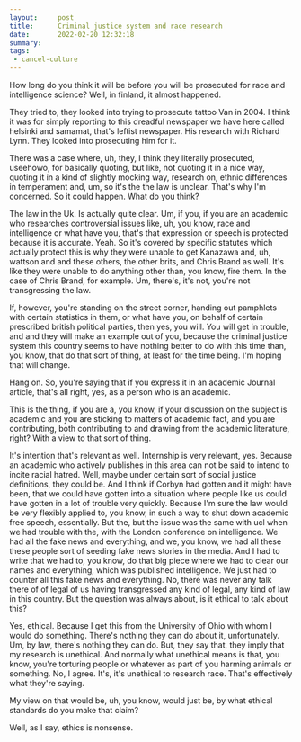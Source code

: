 ```yaml
---
layout:     post
title:      Criminal justice system and race research
date:       2022-02-20 12:32:18
summary:    
tags:
 - cancel-culture
---
```


How long do you think it will be before you will be prosecuted for race and intelligence science? Well, in finland, it almost happened.

They tried to, they looked into trying to prosecute tattoo Van in 2004. I think it was for simply reporting to this dreadful newspaper we have here called helsinki and samamat, that's leftist newspaper. His research with Richard Lynn. They looked into prosecuting him for it.

There was a case where, uh, they, I think they literally prosecuted, useehowo, for basically quoting, but like, not quoting it in a nice way, quoting it in a kind of slightly mocking way,  research on, ethnic differences in temperament and, um, so it's the the law is unclear. That's why I'm concerned. So it could happen. What do you think?

The law in the Uk. Is actually quite clear. Um, if you, if you are an academic who researches controversial issues like, uh, you know, race and intelligence or what have you, that's that expression or speech is protected because it is accurate. Yeah. So it's covered by specific statutes which actually protect this is why they were unable to get Kanazawa and, uh, wattson and and these others, the other brits, and Chris Brand as well. It's like they were unable to do anything other than, you know, fire them. In the case of Chris Brand, for example. Um, there's, it's not, you're not transgressing the law.

If, however, you're standing on the street corner, handing out pamphlets with certain statistics in them, or what have you, on behalf of certain prescribed british political parties, then yes, you will. You will get in trouble, and and they will make an example out of you, because the criminal justice system this country seems to have nothing better to do with this time than, you know, that do that sort of thing, at least for the time being. I'm hoping that will change.

Hang on. So, you're saying that if you express it in an academic Journal article, that's all right, yes, as a person who is an academic.

This is the thing, if you are a, you know, if your discussion on the subject is academic and you are sticking to matters of academic fact, and you are contributing, both contributing to and drawing from the academic literature, right? With a view to that sort of thing.

It's intention that's relevant as well. Internship is very relevant, yes. Because an academic who actively publishes in this area can not be said to intend to incite racial hatred. Well, maybe under certain sort of social justice definitions, they could be. And I think if Corbyn had gotten and it might have been, that we could have gotten into a situation where people like us could have gotten in a lot of trouble very quickly. Because I'm sure the law would be very flexibly applied to, you know, in such a way to shut down academic free speech, essentially. But the, but the issue was the same with ucl when we had trouble with the, with the London conference on intelligence. We had all the fake news and everything, and we, you know, we had all these these people sort of seeding fake news stories in the media. And I had to write that we had to, you know, do that big piece where we had to clear our names and everything, which was published intelligence. We just had to counter all this fake news and everything. No, there was never any talk there of of legal of us having transgressed any kind of legal, any kind of law in this country. But the question was always about, is it ethical to talk about this?

Yes, ethical. Because I get this from the University of Ohio with whom I would do something. There's nothing they can do about it, unfortunately. Um, by law, there's nothing they can do. But, they say that, they imply that my research is unethical. And normally what unethical means is that, you know, you're torturing people or whatever as part of you harming animals or something. No, I agree. It's, it's unethical to research race. That's effectively what they're saying.

My view on that would be, uh, you know, would just be, by what ethical standards do you make that claim?

Well, as I say, ethics is nonsense.
